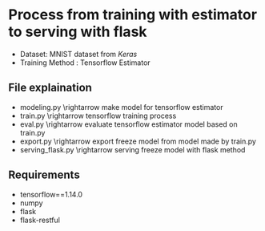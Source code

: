 # Process from training with estimator to serving with flask

* Dataset: MNIST dataset from *Keras*
* Training Method : Tensorflow Estimator

## File explaination

* modeling.py \rightarrow make model for tensorflow estimator
* train.py \rightarrow tensorflow training process
* eval.py \rightarrow evaluate tensorflow estimator model based on train.py
* export.py \rightarrow export freeze model from model made by train.py
* serving_flask.py \rightarrow serving freeze model with flask method

## Requirements

* tensorflow==1.14.0
* numpy
* flask
* flask-restful
